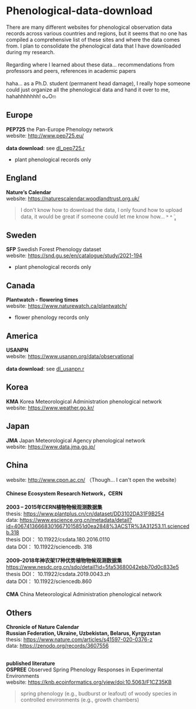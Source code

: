 # Phenological-data-download

There are many different websites for phenological observation data records across various countries and regions, but it seems that no one has compiled a comprehensive list of these sites and where the data comes from. I plan to consolidate the phenological data that I have downloaded during my research.
 <br> <br>
Regarding where I learned about these data... recommendations from professors and peers, references in academic papers
 <br> <br>
haha... as a Ph.D. student (permanent head damage), I really hope someone could just organize all the phenological data and hand it over to me, hahahhhhhhh! oᴗOಣ

## **Europe**
**PEP725** the Pan-Europe Phenology network <br>
website: http://www.pep725.eu/  <br>
<br>
**data download**: see [dl_pep725.r](https://github.com/heheeeeeeer/Phenological-data-download/blob/main/dl_pep725.r)<br>
- plant phenological records only  <br>

## **England**
**Nature’s Calendar** <br>
website: https://naturescalendar.woodlandtrust.org.uk/  <br>
> I don't know how to download the data, I only found how to upload data, it would be great if someone could let me know how... ˃ ˄ ˂̥̥ 

## **Sweden**
**SFP** Swedish Forest Phenology dataset    <br>
website: https://snd.gu.se/en/catalogue/study/2021-194 <br>
- plant phenological records only  <br>

## **Canada**
**Plantwatch - flowering times** <br>
website: https://www.naturewatch.ca/plantwatch/<br>
- flower phenology records only  <br>

## **America**
**USANPN** <br>
website: https://www.usanpn.org/data/observational  <br>
 <br>
**data download**: see [dl_usanpn.r](https://github.com/heheeeeeeer/Phenological-data-download/blob/main/dl_usanpn.r)  <br>

## **Korea**
**KMA** Korea Meteorological Administration phenological network  <br>
website: https://www.weather.go.kr/  <br>

## **Japan**
**JMA**  Japan Meteorological Agency phenological network <br>
website: https://www.data.jma.go.jp/  <br>

## **China**
website: http://www.cpon.ac.cn/ （Though... I can't open the website）  <br>
  <br>
**Chinese Ecosystem Research Network，CERN**  <br>
<br>
**2003 – 2015年CERN植物物候观测数据集**  <br>
thesis: https://www.plantplus.cn/cn/dataset/DD3102DA31F9B254   <br>
data: https://www.escience.org.cn/metadata/detail?id=406741366683016671015851d0ea2848%3ACSTR%3A31253.11.sciencedb.318  <br>
thesis DOI： 10.11922/csdata.180.2016.0110    <br>
data DOI： 10.11922/sciencedb. 318   <br>
  <br>
**2009–2018年神农架17种优势植物物候观测数据集**  <br>
https://www.nesdc.org.cn/sdo/detail?id=5fa53680042ebb70d0c833e5 <br>
thesis DOI： 10.11922/csdata.2019.0043.zh     <br>
data DOI： 10.11922/sciencedb.860   <br>
 <br>
**CMA** China Meteorological Administration phenological network  <br>

## **Others**

**Chronicle of Nature Calendar** <br>
**Russian Federation, Ukraine, Uzbekistan, Belarus, Kyrgyzstan** <br>
thesis: https://www.nature.com/articles/s41597-020-0376-z <br>
data: https://zenodo.org/records/3607556<br>
<br>

**published literature** <br>
**OSPREE**  Observed Spring Phenology Responses in Experimental Environments  <br>
website: https://knb.ecoinformatics.org/view/doi:10.5063/F1CZ35KB  <br>
> spring phenology (e.g., budburst or leafout) of woody species in controlled environments (e.g., growth chambers)  <br>
